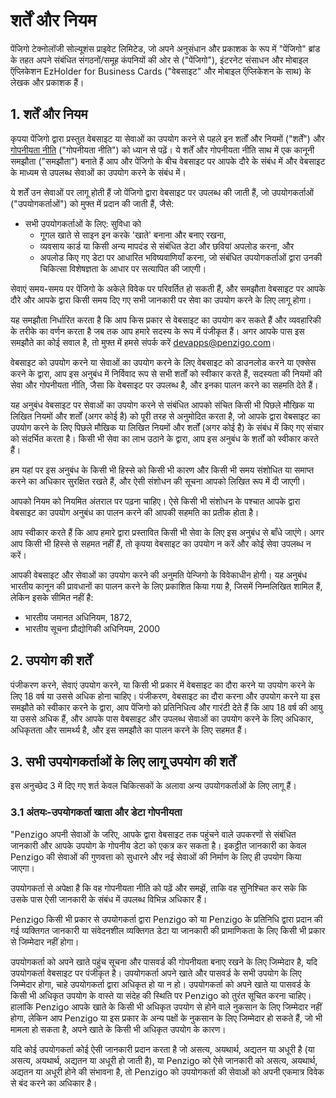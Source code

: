# शर्तें और नियम

पेंजिगो टेक्नोलॉजी सोल्यूशंस प्राइवेट लिमिटेड, जो अपने अनुसंधान और प्रकाशक के रूप में "पेंजिगो" ब्रांड के तहत अपने संबंधित संगठनों/समूह कंपनियों की ओर से ("पेंजिगो"), इंटरनेट संसाधन और मोबाइल ऍप्लिकेशन EzHolder for Business Cards ("वेबसाइट" और मोबाइल ऍप्लिकेशन के साथ) के लेखक और प्रकाशक हैं।

## 1. शर्तें और नियम

कृपया पेंजिगो द्वारा प्रस्तुत वेबसाइट या सेवाओं का उपयोग करने से पहले इन शर्तों और नियमों ("शर्तें") और [गोपनीयता नीति](https://www.Penzigo.com/company/privacy) ("गोपनीयता नीति") को ध्यान से पढ़ें। ये शर्तें और गोपनीयता नीति साथ में एक कानूनी समझौता ("समझौता") बनाते हैं आप और पेंजिगो के बीच वेबसाइट पर आपके दौरे के संबंध में और वेबसाइट के माध्यम से उपलब्ध सेवाओं का उपयोग करने के संबंध में।

ये शर्तें उन सेवाओं पर लागू होती हैं जो पेंजिगो द्वारा वेबसाइट पर उपलब्ध की जाती हैं, जो उपयोगकर्ताओं ("उपयोगकर्ताओं") को मुफ्त में प्रदान की जाती हैं, जैसे:


- सभी उपयोगकर्ताओं के लिए: सुविधा को
  - गूगल खाते से साइन इन करके 'खाते' बनाना और बनाए रखना,
  - व्यवसाय कार्ड या किसी अन्य मापदंड से संबंधित डेटा और छवियां अपलोड करना, और
  - अपलोड किए गए डेटा पर आधारित भविष्यवाणियाँ करना, जो संबंधित उपयोगकर्ताओं द्वारा उनकी चिकित्सा विशेषज्ञता के आधार पर सत्यापित की जाएगी।

सेवाएं समय-समय पर पेंजिगो के अकेले विवेक पर परिवर्तित हो सकती हैं, और समझौता वेबसाइट पर आपके दौरे और आपके द्वारा किसी समय दिए गए सभी जानकारी पर सेवा का उपयोग करने के लिए लागू होगा।

यह समझौता निर्धारित करता है कि आप किस प्रकार से वेबसाइट का उपयोग कर सकते हैं और व्यवहारिकी के तरीके का वर्णन करता है जब तक आप हमारे सदस्य के रूप में पंजीकृत हैं। अगर आपके पास इस समझौते का कोई सवाल है, तो मुफ्त में हमसे संपर्क करें devapps@penzigo.com।

वेबसाइट को उपयोग करने या सेवाओं का उपयोग करने के लिए वेबसाइट को डाउनलोड करने या एक्सेस करने के द्वारा, आप इस अनुबंध में निर्विवाद रूप से सभी शर्तों को स्वीकार करते हैं, सदस्यता की नियमों की सेवा और गोपनीयता नीति, जैसा कि वेबसाइट पर उपलब्ध है, और इनका पालन करने का सहमति देते हैं।

यह अनुबंध वेबसाइट पर सेवाओं का उपयोग करने से संबंधित आपको संचित किसी भी पिछले मौखिक या लिखित नियमों और शर्तों (अगर कोई है) को पूरी तरह से अनुमोदित करता है, जो आपके द्वारा वेबसाइट का उपयोग करने के लिए पिछले मौखिक या लिखित नियमों और शर्तों (अगर कोई है) के संबंध में किए गए संचार को संदर्भित करता है। किसी भी सेवा का लाभ उठाने के द्वारा, आप इस अनुबंध के शर्तों को स्वीकार करते हैं।

हम यहां पर इस अनुबंध के किसी भी हिस्से को किसी भी कारण और किसी भी समय संशोधित या समाप्त करने का अधिकार सुरक्षित रखते हैं, और ऐसी संशोधन की सूचना आपको लिखित रूप में दी जाएगी।

आपको नियम को नियमित अंतराल पर पढ़ना चाहिए। ऐसे किसी भी संशोधन के पश्चात आपके द्वारा वेबसाइट का उपयोग अनुबंध का पालन करने की आपकी सहमति का प्रतीक होता है।

आप स्वीकार करते हैं कि आप हमारे द्वारा प्रस्तावित किसी भी सेवा के लिए इस अनुबंध से बाँधे जाएंगे। अगर आप किसी भी हिस्से से सहमत नहीं हैं, तो कृपया वेबसाइट का उपयोग न करें और कोई सेवा उपलब्ध न करें।

आपकी वेबसाइट और सेवाओं का उपयोग करने की अनुमति पेन्जिगो के विवेकाधीन होगी। यह अनुबंध भारतीय कानून की प्रावधानों का पालन करने के लिए प्रकाशित किया गया है, जिसमें निम्नलिखित शामिल हैं, लेकिन इसके सीमित नहीं है:

- भारतीय जमानत अधिनियम, 1872,
- भारतीय सूचना प्रौद्योगिकी अधिनियम, 2000


## 2. उपयोग की शर्तें

पंजीकरण करने, सेवाएं उपयोग करने, या किसी भी प्रकार में वेबसाइट का दौरा करने या उपयोग करने के लिए 18 वर्ष या उससे अधिक होना चाहिए। पंजीकरण, वेबसाइट का दौरा करना और उपयोग करने या इस समझौते को स्वीकार करने के द्वारा, आप पेंजिगो को प्रतिनिधित्व और गारंटी देते हैं कि आप 18 वर्ष की आयु या उससे अधिक हैं, और आपके पास वेबसाइट और उपलब्ध सेवाओं का उपयोग करने के लिए अधिकार, अधिकृतता और सामर्थ्य है, और इस समझौते का पालन करने के लिए सहमत हैं।

## 3. सभी उपयोगकर्ताओं के लिए लागू उपयोग की शर्तें

इस अनुच्छेद 3 में दिए गए शर्त केवल चिकित्सकों के अलावा अन्य उपयोगकर्ताओं के लिए लागू हैं।

### 3.1 अंतयः-उपयोगकर्ता खाता और डेटा गोपनीयता

"Penzigo अपनी सेवाओं के जरिए, आपके द्वारा वेबसाइट तक पहुंचने वाले उपकरणों से संबंधित जानकारी और आपके उपयोग के गोपनीय डेटा को एकत्र कर सकता है। इकट्ठीत जानकारी का केवल Penzigo की सेवाओं की गुणवत्ता को सुधारने और नई सेवाओं की निर्माण के लिए ही उपयोग किया जाएगा।

उपयोगकर्ता से अपेक्षा है कि वह गोपनीयता नीति को पढ़ें और समझें, ताकि वह सुनिश्चित कर सके कि उसके पास ऐसी जानकारी के संबंध में उपलब्ध विभिन्न अधिकार हैं।

Penzigo किसी भी प्रकार से उपयोगकर्ता द्वारा Penzigo को या Penzigo के प्रतिनिधि द्वारा प्रदान की गई व्यक्तिगत जानकारी या संवेदनशील व्यक्तिगत डेटा या जानकारी की प्रामाणिकता के लिए किसी भी प्रकार से जिम्मेदार नहीं होगा।

उपयोगकर्ता को अपने खाते पहुंच सूचना और पासवर्ड की गोपनीयता बनाए रखने के लिए जिम्मेदार है, यदि उपयोगकर्ता वेबसाइट पर पंजीकृत है। उपयोगकर्ता अपने खाते और पासवर्ड के सभी उपयोग के लिए जिम्मेदार होगा, चाहे उपयोगकर्ता द्वारा अधिकृत हो या न हो। उपयोगकर्ता को अपने खाते या पासवर्ड के किसी भी अधिकृत उपयोग के वास्ते या संदेह की स्थिति पर Penzigo को तुरंत सूचित करना चाहिए। हालांकि Penzigo आपके खाते के किसी भी अधिकृत उपयोग से होने वाले नुकसान के लिए जिम्मेदार नहीं होगा, लेकिन आप Penzigo या इस प्रकार के अन्य पक्षों के नुकसान के लिए जिम्मेदार हो सकते हैं, जो भी मामला हो सकता है, अपने खाते के किसी भी अधिकृत उपयोग के कारण।

यदि कोई उपयोगकर्ता कोई ऐसी जानकारी प्रदान करता है जो असत्य, अयथार्थ, अद्यतन या अधूरी है (या असत्य, अयथार्थ, अद्यतन या अधूरी हो जाती है), या Penzigo को ऐसे जानकारी को असत्य, अयथार्थ, अद्यतन या अधूरी होने की संभावना है, तो Penzigo को उपयोगकर्ता की सेवाओं को अपनी एकमात्र विवेक से बंद करने का अधिकार है।






















<!-- # Terms and conditions

This page demonstrates some of the built-in markdown extensions provided by VitePress.

## Syntax Highlighting

VitePress provides Syntax Highlighting powered by [Shiki](https://github.com/shikijs/shiki), with additional features like line-highlighting:

**Input**

````md
```js{4}
export default {
  data () {
    return {
      msg: 'Highlighted!'
    }
  }
}
```
````

**Output**

```js{4}
export default {
  data () {
    return {
      msg: 'Highlighted!'
    }
  }
}
```

## Custom Containers

**Input**

```md
::: info
This is an info box.
:::

::: tip
This is a tip.
:::

::: warning
This is a warning.
:::

::: danger
This is a dangerous warning.
:::

::: details
This is a details block.
:::
```

**Output**

::: info
This is an info box.
:::

::: tip
This is a tip.
:::

::: warning
This is a warning.
:::

::: danger
This is a dangerous warning.
:::

::: details
This is a details block.
:::

## More

Check out the documentation for the [full list of markdown extensions](https://vitepress.dev/guide/markdown). -->
